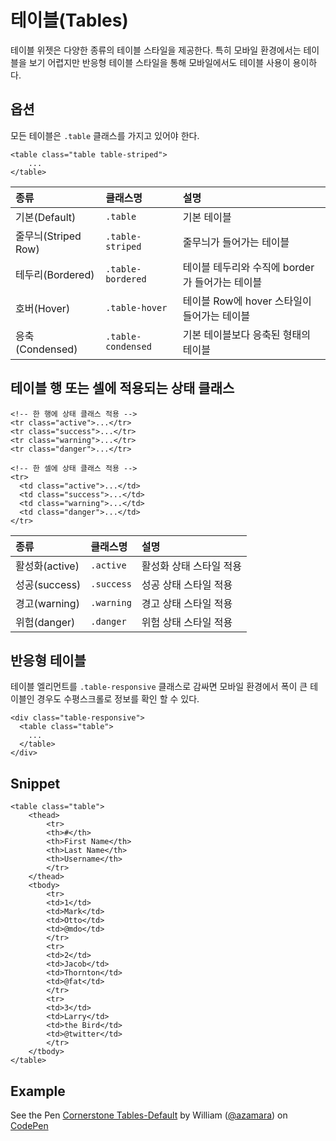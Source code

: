<!--
{
    "id": 4104,
    "title": "테이블(Tables)",
    "outline": "테이블 위젯은 다양한 종류의 테이블 스타일을 제공한다. 특히 모바일 환경에서 테이블을 보기 어려지만 반응형 테이블 스타일을 통해 모바일에서도 테이블 사용이 용이하다.",
    "tags": ["widget", "base"],
    "order": [4, 1, 4],
    "thumbnail": "4.1.04.tables.png"
}
-->

# 테이블(Tables)

테이블 위젯은 다양한 종류의 테이블 스타일을 제공한다. 특히 모바일 환경에서는 테이블을 보기 어렵지만 반응형 테이블 스타일을 통해 모바일에서도 테이블 사용이 용이하다.


## 옵션
모든 테이블은 `.table` 클래스를 가지고 있어야 한다.

```
<table class="table table-striped">
    ...
</table>
```

종류 | 클래스명 | 설명 
:-- | :-- | :--
기본(Default) | `.table` | 기본 테이블
줄무늬(Striped Row) | `.table-striped` | 줄무늬가 들어가는 테이블
테두리(Bordered) | `.table-bordered` | 테이블 테두리와 수직에 border가 들어가는 테이블
호버(Hover) | `.table-hover` | 테이블 Row에 hover 스타일이 들어가는 테이블
응축(Condensed) | `.table-condensed` | 기본 테이블보다 응축된 형태의 테이블

## 테이블 행 또는 셀에 적용되는 상태 클래스 

```
<!-- 한 행에 상태 클래스 적용 -->
<tr class="active">...</tr>
<tr class="success">...</tr>
<tr class="warning">...</tr>
<tr class="danger">...</tr>

<!-- 한 셀에 상태 클래스 적용 -->
<tr>
  <td class="active">...</td>
  <td class="success">...</td>
  <td class="warning">...</td>
  <td class="danger">...</td>
</tr>
```

종류 | 클래스명 | 설명 
:-- | :-- | :--
활성화(active) | `.active` | 활성화 상태 스타일 적용
성공(success) | `.success` | 성공 상태 스타일 적용
경고(warning) | `.warning` | 경고 상태 스타일 적용
위험(danger) | `.danger` | 위험 상태 스타일 적용

## 반응형 테이블
테이블 엘리먼트를 `.table-responsive` 클래스로 감싸면 모바일 환경에서 폭이 큰 테이블인 경우도 수평스크롤로 정보를 확인 할 수 있다.

```
<div class="table-responsive">
  <table class="table">
    ...
  </table>
</div>
```

## Snippet
```
<table class="table">
    <thead>
        <tr>
        <th>#</th>
        <th>First Name</th>
        <th>Last Name</th>
        <th>Username</th>
        </tr>
    </thead>
    <tbody>
        <tr>
        <td>1</td>
        <td>Mark</td>
        <td>Otto</td>
        <td>@mdo</td>
        </tr>
        <tr>
        <td>2</td>
        <td>Jacob</td>
        <td>Thornton</td>
        <td>@fat</td>
        </tr>
        <tr>
        <td>3</td>
        <td>Larry</td>
        <td>the Bird</td>
        <td>@twitter</td>
        </tr>
    </tbody>
</table>
```

## Example
<p data-height="268" data-theme-id="1127" data-slug-hash="niDyg" data-user="azamara" data-default-tab="result" class='codepen'>See the Pen <a href='http://codepen.io/azamara/pen/niDyg'>Cornerstone Tables-Default</a> by William (<a href='http://codepen.io/azamara'>@azamara</a>) on <a href='http://codepen.io'>CodePen</a></p>
<script async src="http://codepen.io/assets/embed/ei.js"></script>